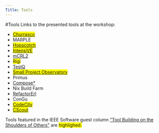```yaml
---
Title: Tools
---
```

#Tools
Links to the presented tools at the workshop:

-  <span style="background:yellow;">[Churrasco](http://churrasco.inf.unisi.ch/)
-  MARPLE
-  <span style="background:yellow;">[Hopscotch](http://newspeaklanguage.org/)
-  <span style="background:yellow;">[IntensiVE](http://www.intensive.be)
-  [mCRL2](http://www.mcrl2.org/)
-  <span style="background:yellow;">Rigi
-  [TestQ](http://code.google.com/p/tsmells/)
-  <span style="background:yellow;">[Small Project Observatory](http://spo.inf.unisi.ch/)
-  Primus
-  <a href="http://composestar.sourceforge.net">Compose\*</a>
-  Nix Build Farm
-  [RefactorErl](http://plc.inf.elte.hu/erlang/)
-  ConGu
-  <span style="background:yellow;">[CodeCity](http://www.inf.unisi.ch/phd/wettel/codecity.html)
-  <span style="background:yellow;">[CScout](http://www.spinellis.gr/cscout/)

Tools featured in the IEEE Software guest column ["Tool Building on the Shoulders of Others"](%base_url%/wiki/events/wasdett2008/toolbuildingontheshouldersofothers) are <span style="background:yellow;">highlighed.
